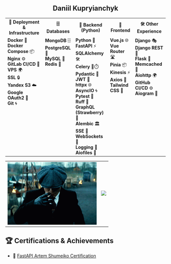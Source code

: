 
<div align="center">
  <h2>Daniil Kupryianchyk</h2>
</div>


<table>
  <tr>
    <th style="text-align: center;">🚀 Deployment & Infrastructure</th>
    <th style="text-align: center;">🗄️ Databases</th>
    <th style="text-align: center;">🐍 Backend (Python)</th>
    <th style="text-align: center;">🎨 Frontend</th>
    <th style="text-align: center;">🛠️ Other Experience</th>
  </tr>
  <tr>
    <td style="vertical-align: top; text-align: left;">
      <b>Docker</b> 🐳<br>
      <b>Docker Compose</b> 📦<br>
      <b>Nginx</b> ⚙️<br>
      <b>GitLab CI/CD</b> 🚀<br>
      <b>VPS</b> 🌍<br>
      <b>SSL</b> 🔒<br>
      <b>Yandex S3</b> ☁️<br>
      <b>Google OAuth2</b> 🔑<br>
      <b>Git</b> 🌀
    </td>
    <td style="vertical-align: top; text-align: left;">
      <b>MongoDB</b> 🗄️<br>
      <b>PostgreSQL</b> 🐘<br>
      <b>MySQL</b> 💾<br>
      <b>Redis</b> 🔴
    </td>
    <td style="vertical-align: top; text-align: left;">
      <b>Python</b> 🐍<br>
      <b>FastAPI</b> ⚡<br>
      <b>SQLAlchemy</b> 🛠️<br>
      <b>Celery</b> 🐍⏱️<br>
      <b>Pydantic</b> 📜<br>
      <b>JWT</b> 🔑<br>
      <b>httpx</b> 🌐<br>
      <b>AsyncIO</b> 🌀<br>
      <b>Pytest</b> 🧪<br>
      <b>Ruff</b> 🦊<br>
      <b>GraphQL (Strawberry)</b> 🍓<br>
      <b>Alembic</b> 🏛️<br>
      <b>SSE</b> 📡<br>
      <b>WebSockets</b> 🔗<br>
      <b>Logging</b> 📝<br>
      <b>Aiofiles</b> 📂
    </td>
    <td style="vertical-align: top; text-align: left;">
      <b>Vue.js</b> 🌐<br>
      <b>Vue Router</b> 🛣️<br>
      <b>Pinia</b> 📦<br>
      <b>Kinesis</b> ⚡<br>
      <b>Axios</b> 📡<br>
      <b>Tailwind CSS</b> 💨
    </td>
    <td style="vertical-align: top; text-align: left;">
      <b>Django</b> 🎭<br>
      <b>Django REST</b> 🔗<br>
      <b>Flask</b> 🍶<br>
      <b>Memcached</b> 🧠<br>
      <b>Aiohttp</b> 🌍<br>
      <b>GitHub CI/CD</b> ⚙️<br>
      <b>Aiogram</b> 🤖
    </td>
  </tr>
</table>




<table style="border-collapse: collapse; border: none;">
  <tr>
    <!-- Image -->
    <td style="border: none;">
      <img src="shelby.gif" alt="Alt Text" width="280">
    </td>
    <!-- GitHub stats -->
    <td style="border: none;">
      <img height="200" src="https://github-readme-stats.vercel.app/api/top-langs?username=shutsuensha&layout=compact&langs_count=8&card_width=320&exclude_repo=archive1,archive2,archive3,archive4,tms_solutions&theme=transparent" />
    </td>
  </tr>
</table>

## 🏆 **Certifications & Achievements**
- 🏅 [FastAPI Artem Shumeiko Certification](https://github.com/shutsuensha/shutsuensha/blob/main/fastapi.pdf)

